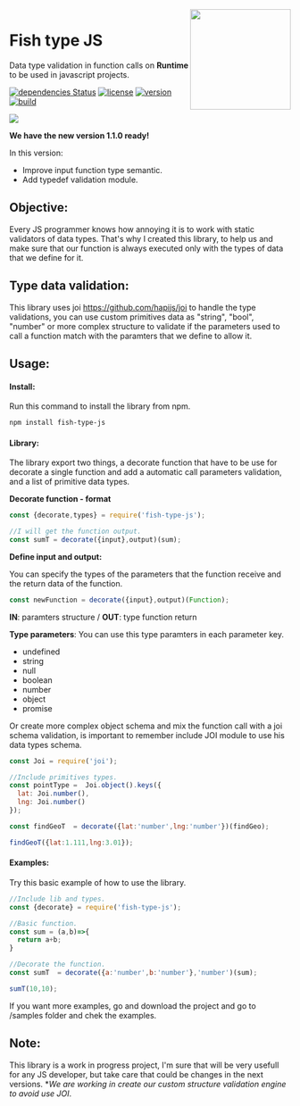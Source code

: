 <img src="https://github.com/damiancipolat/JS-Dynamic-type-validation/blob/master/doc/fish_2.png?raw=true" width="180px" align="right" />

# Fish type JS

Data type validation in function calls on **Runtime** to be used in javascript projects.

[![dependencies Status](https://david-dm.org/damiancipolat/Fish-type-JS.svg)](https://david-dm.org/damiancipolat/Fish-type-JS)
[![license](https://img.shields.io/badge/license-MIT-green.svg)](https://github.com/damiancipolat/Fish-type-JS/blob/master/LICENSE)
[![version](https://img.shields.io/badge/version-%3E%3D%201.0.0-green.svg)](https://github.com/damiancipolat/Fish-type-JShttps://github.com/damiancipolat/Fish-type-JS)
[![build](https://travis-ci.com/damiancipolat/Fish-type-JS.svg?branch=master)](https://travis-ci.com/damiancipolat/Fish-type-JS)

<a href="https://www.npmjs.com/package/fish-type-js"><img src="https://nodei.co/npm/fish-type-js.png?downloads=true"></a>

**We have the new version 1.1.0 ready!**

In this version:
- Improve input function type semantic.
- Add typedef validation module.

## Objective:
Every JS programmer knows how annoying it is to work with static validators of data types. That's why I created this library, to help us and make sure that our function is always executed only with the types of data that we define for it.

## Type data validation:
This library uses joi https://github.com/hapijs/joi to handle the type validations, you can use custom primitives data as "string", "bool", "number" or more complex structure to validate if the parameters used to call a function match with the paramters that we define to allow it.

## Usage:

#### Install:

Run this command to install the library from npm.
```sh
npm install fish-type-js
```
#### Library:
The library export two things, a decorate function that have to be use for decorate a single function and add a automatic call parameters validation, and a list of primitive data types.

**Decorate function - format**
```javascript
const {decorate,types} = require('fish-type-js');

//I will get the function output.
const sumT = decorate({input},output)(sum);
```
**Define input and output:**

You can  specify the types of the parameters that the function receive and the return data of the function.

```javascript
const newFunction = decorate({input},output)(Function);

```

**IN**:  paramters structure / **OUT**: type function return


**Type parameters**:
You can use this type paramters in each parameter key.

* undefined
* string
* null
* boolean
* number
* object
* promise

Or create more complex object schema and mix the function call with a joi schema validation, is important
to remember include JOI module to use his data types schema.

```javascript
const Joi = require('joi');

//Include primitives types.
const pointType =  Joi.object().keys({
  lat: Joi.number(),
  lng: Joi.number()
});

const findGeoT  = decorate({lat:'number',lng:'number'})(findGeo);

findGeoT({lat:1.111,lng:3.01});

```
#### Examples:

Try this basic example of how to use the library.

```javascript
//Include lib and types.
const {decorate} = require('fish-type-js');

//Basic function.
const sum = (a,b)=>{
  return a+b;
}

//Decorate the function.
const sumT  = decorate({a:'number',b:'number'},'number')(sum);

sumT(10,10);

```

If you want more examples, go and download the project and go to /samples folder and chek the examples.

## Note:
This library is a work in progress project, I'm sure that will be very usefull for any JS developer, but take care that could be changes in the next versions. **We are working in create our custom structure validation engine to avoid use JOI*.
